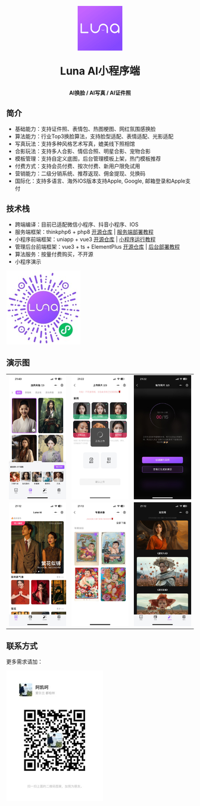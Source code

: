 <p align="center">
	<img alt="logo" src="../doc/image/logo-small.png">
</p>
<h1 align="center" style="margin: 30px 0 30px; font-weight: bold;">Luna AI小程序端</h1>
<h4 align="center">AI换脸 / AI写真 / AI证件照</h4>

## 简介

- 基础能力：支持证件照、表情包、热图梗图、网红氛围感换脸
- 算法能力：行业Top3换脸算法，支持脸型适配、表情适配、光影适配
- 写真玩法：支持多种风格艺术写真，媲美线下照相馆
- 合影玩法：支持多人合影、情侣合照、明星合影、宠物合影
- 模板管理：支持自定义底图，后台管理模板上架，热门模板推荐
- 付费方式：支持会员付费、按次付费、新用户限免试用
- 营销能力：二级分销系统、推荐返现、佣金提现、兑换码
- 国际化：支持多语言、海外IOS版本支持Apple, Google, 邮箱登录和Apple支付

## 技术栈

- 跨端编译：目前已适配微信小程序、抖音小程序、IOS
- 服务端框架：thinkphp6 + php8 [开源仓库](https://gitee.com/loxi-open-source/luna-app-server) | [服务端部署教程](https://gitee.com/loxi-open-source/luna-app-server/blob/master/doc/deploy.md)
- 小程序前端框架：uniapp + vue3 [开源仓库](https://gitee.com/loxi-open-source/luna-app-miniprogram) | [小程序运行教程](https://gitee.com/loxi-open-source/luna-app-miniprogram/blob/master/doc/deploy.md)
- 管理后台前端框架：vue3 + ts + ElementPlus [开源仓库](https://gitee.com/loxi-open-source/luna-app-admin) | [后台部署教程](https://gitee.com/loxi-open-source/luna-app-admin/blob/master/doc/deploy.md)
- 算法服务：按量付费购买，不开源
- 小程序演示

<img src="../doc/image/qrcode.jpg" alt="小程序演示"/>


## 演示图

<table>
    <tr>
        <td><img src="../doc/image/show-1.jpg"/></td>
        <td><img src="../doc/image/show-2.jpg"/></td>
        <td><img src="../doc/image/show-3.jpg"/></td>
    </tr>
	<tr>
        <td><img src="../doc/image/show-4.jpg"/></td>
        <td><img src="../doc/image/show-5.jpg"/></td>
        <td><img src="../doc/image/show-6.jpg"/></td>
    </tr>
</table>


## 联系方式

更多需求请加：

<img src="../doc/image/wechat-contact.jpg" alt="小程序演示"/>
